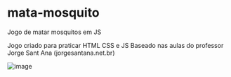 # mata-mosquito
Jogo de matar mosquitos em JS

Jogo criado para praticar HTML CSS e JS
Baseado nas aulas do professor Jorge Sant Ana (jorgesantana.net.br)

![image](https://user-images.githubusercontent.com/51513403/133340684-06046447-28e4-4d0a-85c7-d4f237889971.png)
